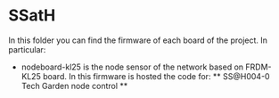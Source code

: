 # SSatH

In this folder you can find the firmware of each board of the project.
In particular:
* nodeboard-kl25 is the node sensor of the network based on FRDM-KL25 board. In this firmware is hosted the code for:
** SS@H004-0 Tech Garden node control
**

